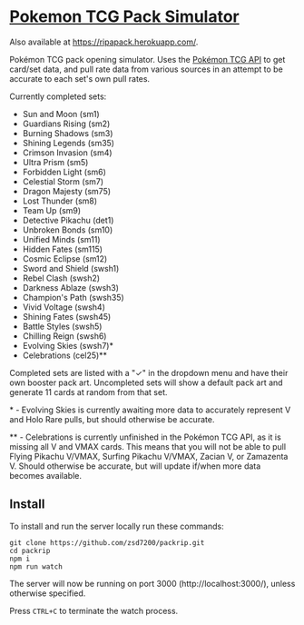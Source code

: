 # [Pokemon TCG Pack Simulator](http://www.openpkmn.cards/)
Also available at https://ripapack.herokuapp.com/.

Pokémon TCG pack opening simulator. Uses the [Pokémon TCG API](https://pokemontcg.io/) to get card/set data, and pull rate data from various sources in an attempt to be accurate to each set's own pull rates.

Currently completed sets:
- Sun and Moon (sm1)
- Guardians Rising (sm2)
- Burning Shadows (sm3)
- Shining Legends (sm35)
- Crimson Invasion (sm4)
- Ultra Prism (sm5)
- Forbidden Light (sm6)
- Celestial Storm (sm7)
- Dragon Majesty (sm75)
- Lost Thunder (sm8)
- Team Up (sm9)
- Detective Pikachu (det1)
- Unbroken Bonds (sm10)
- Unified Minds (sm11)
- Hidden Fates (sm115)
- Cosmic Eclipse (sm12)
- Sword and Shield (swsh1)
- Rebel Clash (swsh2)
- Darkness Ablaze (swsh3)
- Champion's Path (swsh35)
- Vivid Voltage (swsh4)
- Shining Fates (swsh45)
- Battle Styles (swsh5)
- Chilling Reign (swsh6)
- Evolving Skies (swsh7)\*
- Celebrations (cel25)\*\*

Completed sets are listed with a "✓" in the dropdown menu and have their own booster pack art. Uncompleted sets will show a default pack art and generate 11 cards at random from that set.

\* - Evolving Skies is currently awaiting more data to accurately represent V and Holo Rare pulls, but should otherwise be accurate.

\*\* - Celebrations is currently unfinished in the Pokémon TCG API, as it is missing all V and VMAX cards. This means that you will not be able to pull Flying Pikachu V/VMAX, Surfing Pikachu V/VMAX, Zacian V, or Zamazenta V. Should otherwise be accurate, but will update if/when more data becomes available. 

## Install
To install and run the server locally run these commands:
```
git clone https://github.com/zsd7200/packrip.git
cd packrip
npm i
npm run watch
```
The server will now be running on port 3000 (http://localhost:3000/), unless otherwise specified.

Press `CTRL+C` to terminate the watch process.
